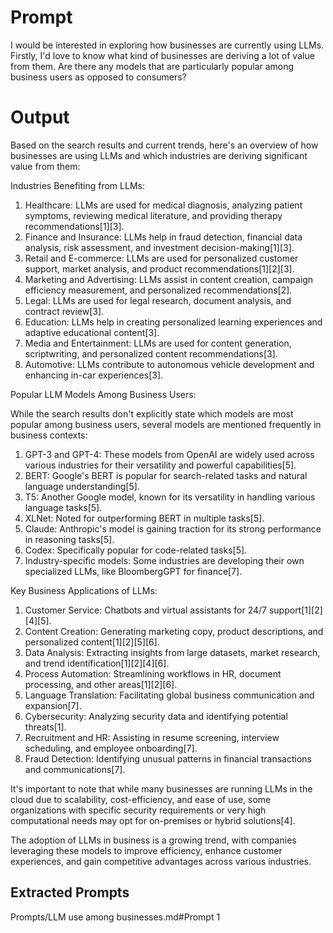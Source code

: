 # Prompt

I would be interested in exploring how businesses are currently using LLMs. Firstly, I'd love to know what kind of businesses are deriving a lot of value from them. Are there any models that are particularly popular among business users as opposed to consumers?

# Output

Based on the search results and current trends, here's an overview of how businesses are using LLMs and which industries are deriving significant value from them:

Industries Benefiting from LLMs:

1. Healthcare: LLMs are used for medical diagnosis, analyzing patient symptoms, reviewing medical literature, and providing therapy recommendations\[1]\[3].
2. Finance and Insurance: LLMs help in fraud detection, financial data analysis, risk assessment, and investment decision-making\[1]\[3].
3. Retail and E-commerce: LLMs are used for personalized customer support, market analysis, and product recommendations\[1]\[2]\[3].
4. Marketing and Advertising: LLMs assist in content creation, campaign efficiency measurement, and personalized recommendations\[2].
5. Legal: LLMs are used for legal research, document analysis, and contract review\[3].
6. Education: LLMs help in creating personalized learning experiences and adaptive educational content\[3].
7. Media and Entertainment: LLMs are used for content generation, scriptwriting, and personalized content recommendations\[3].
8. Automotive: LLMs contribute to autonomous vehicle development and enhancing in-car experiences\[3].

Popular LLM Models Among Business Users:

While the search results don't explicitly state which models are most popular among business users, several models are mentioned frequently in business contexts:

1. GPT-3 and GPT-4: These models from OpenAI are widely used across various industries for their versatility and powerful capabilities\[5].
2. BERT: Google's BERT is popular for search-related tasks and natural language understanding\[5].
3. T5: Another Google model, known for its versatility in handling various language tasks\[5].
4. XLNet: Noted for outperforming BERT in multiple tasks\[5].
5. Claude: Anthropic's model is gaining traction for its strong performance in reasoning tasks\[5].
6. Codex: Specifically popular for code-related tasks\[5].
7. Industry-specific models: Some industries are developing their own specialized LLMs, like BloombergGPT for finance\[7].

Key Business Applications of LLMs:

1. Customer Service: Chatbots and virtual assistants for 24/7 support\[1]\[2]\[4]\[5].
2. Content Creation: Generating marketing copy, product descriptions, and personalized content\[1]\[2]\[5]\[6].
3. Data Analysis: Extracting insights from large datasets, market research, and trend identification\[1]\[2]\[4]\[6].
4. Process Automation: Streamlining workflows in HR, document processing, and other areas\[1]\[2]\[6].
5. Language Translation: Facilitating global business communication and expansion\[7].
6. Cybersecurity: Analyzing security data and identifying potential threats\[1].
7. Recruitment and HR: Assisting in resume screening, interview scheduling, and employee onboarding\[7].
8. Fraud Detection: Identifying unusual patterns in financial transactions and communications\[7].

It's important to note that while many businesses are running LLMs in the cloud due to scalability, cost-efficiency, and ease of use, some organizations with specific security requirements or very high computational needs may opt for on-premises or hybrid solutions\[4].

The adoption of LLMs in business is a growing trend, with companies leveraging these models to improve efficiency, enhance customer experiences, and gain competitive advantages across various industries.

## Extracted Prompts

Prompts/LLM use among businesses.md#Prompt 1
